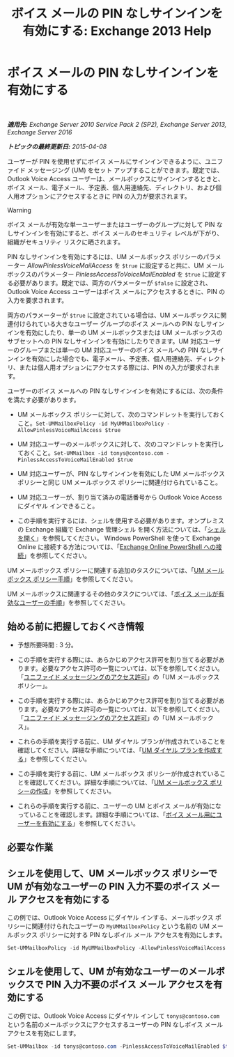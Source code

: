 ﻿---
title: 'ボイス メールの PIN なしサインインを有効にする: Exchange 2013 Help'
TOCTitle: ボイス メールの PIN なしサインインを有効にする
ms:assetid: 54133753-317c-42ef-9b0d-ca9f2d2d6bd7
ms:mtpsurl: https://technet.microsoft.com/ja-jp/library/Gg602127(v=EXCHG.150)
ms:contentKeyID: 54652965
ms.date: 04/24/2018
mtps_version: v=EXCHG.150
ms.translationtype: HT
---

# ボイス メールの PIN なしサインインを有効にする

 

_**適用先:** Exchange Server 2010 Service Pack 2 (SP2), Exchange Server 2013, Exchange Server 2016_

_**トピックの最終更新日:** 2015-04-08_

ユーザーが PIN を使用せずにボイス メールにサインインできるように、ユニファイド メッセージング (UM) をセット アップすることができます。既定では、Outlook Voice Access ユーザーは、メールボックスにサインインするときと、ボイス メール、電子メール、予定表、個人用連絡先、ディレクトリ、および個人用オプションにアクセスするときに PIN の入力が要求されます。


> [!WARNING]
> ボイス メールが有効な単一ユーザーまたはユーザーのグループに対して PIN なしサインインを有効にすると、ボイス メールのセキュリティ レベルが下がり、組織がセキュリティ リスクに晒されます。



PIN なしサインインを有効にするには、UM メールボックス ポリシーのパラメーター *AllowPinlessVoiceMailAccess* を `$true` に設定すると共に、UM メールボックスのパラメーター *PinlessAccessToVoiceMailEnabled* を `$true` に設定する必要があります。既定では、両方のパラメーターが `$false` に設定され、Outlook Voice Access ユーザーはボイス メールにアクセスするときに、PIN の入力を要求されます。

両方のパラメーターが `$true` に設定されている場合は、UM メールボックスに関連付けられている大きなユーザー グループのボイス メールへの PIN なしサインインを有効にしたり、単一の UM メールボックスまたは UM メールボックスのサブセットへの PIN なしサインインを有効にしたりできます。UM 対応ユーザーのグループまたは単一の UM 対応ユーザーのボイス メールへの PIN なしサインインを有効にした場合でも、電子メール、予定表、個人用連絡先、ディレクトリ、または個人用オプションにアクセスする際には、PIN の入力が要求されます。

ユーザーのボイス メールへの PIN なしサインインを有効にするには、次の条件を満たす必要があります。

  - UM メールボックス ポリシーに対して、次のコマンドレットを実行しておくこと。`Set-UMMailboxPolicy -id MyUMMailboxPolicy -AllowPinlessVoiceMailAccess $true`

  - UM 対応ユーザーのメールボックスに対して、次のコマンドレットを実行しておくこと。`Set-UMMailbox -id tonys@contoso.com -PinlessAccessToVoiceMailEnabled $true`

  - UM 対応ユーザーが、PIN なしサインインを有効にした UM メールボックス ポリシーと同じ UM メールボックス ポリシーに関連付けられていること。

  - UM 対応ユーザーが、割り当て済みの電話番号から Outlook Voice Access にダイヤル インできること。

  - この手順を実行するには、シェルを使用する必要があります。オンプレミスの Exchange 組織で Exchange 管理シェル を開く方法については、「[シェルを開く](https://technet.microsoft.com/ja-jp/library/dd638134\(v=exchg.150\))」を参照してください。 Windows PowerShell を使って Exchange Online に接続する方法については、「[Exchange Online PowerShell への接続](https://go.microsoft.com/fwlink/p/?linkid=396554)」を参照してください。

UM メールボックス ポリシーに関連する追加のタスクについては、「[UM メールボックス ポリシー手順](https://docs.microsoft.com/ja-jp/exchange/voice-mail-unified-messaging/set-up-voice-mail/um-mailbox-policy-procedures)」を参照してください。

UM メールボックスに関連するその他のタスクについては、「[ボイス メールが有効なユーザーの手順](https://docs.microsoft.com/ja-jp/exchange/voice-mail-unified-messaging/set-up-voice-mail/voice-mail-enabled-user-procedures)」を参照してください。

## 始める前に把握しておくべき情報

  - 予想所要時間 : 3 分。

  - この手順を実行する際には、あらかじめアクセス許可を割り当てる必要があります。必要なアクセス許可の一覧については、以下を参照してください。「[ユニファイド メッセージングのアクセス許可](unified-messaging-permissions-exchange-2013-help.md)」の「UM メールボックス ポリシー」。

  - この手順を実行する際には、あらかじめアクセス許可を割り当てる必要があります。必要なアクセス許可の一覧については、以下を参照してください。「[ユニファイド メッセージングのアクセス許可](unified-messaging-permissions-exchange-2013-help.md)」の「UM メールボックス」。

  - これらの手順を実行する前に、UM ダイヤル プランが作成されていることを確認してください。詳細な手順については、「[UM ダイヤル プランを作成する](https://docs.microsoft.com/ja-jp/exchange/voice-mail-unified-messaging/connect-voice-mail-system/create-um-dial-plan)」を参照してください。

  - この手順を実行する前に、UM メールボックス ポリシーが作成されていることを確認してください。詳細な手順については、「[UM メールボックス ポリシーの作成](https://docs.microsoft.com/ja-jp/exchange/voice-mail-unified-messaging/set-up-voice-mail/create-um-mailbox-policy)」を参照してください。

  - これらの手順を実行する前に、ユーザーの UM とボイス メールが有効になっていることを確認します。詳細な手順については、「[ボイス メール用にユーザーを有効にする](https://docs.microsoft.com/ja-jp/exchange/voice-mail-unified-messaging/set-up-voice-mail/enable-a-user-for-voice-mail)」を参照してください。

## 必要な作業

## シェルを使用して、UM メールボックス ポリシーで UM が有効なユーザーの PIN 入力不要のボイス メール アクセスを有効にする

この例では、Outlook Voice Access にダイヤル インする、メールボックス ポリシーに関連付けられたユーザーの `MyUMMailboxPolicy` という名前の UM メールボックス ポリシーに対する PIN なしボイル メール アクセスを有効にします。

```powershell
Set-UMMailboxPolicy -id MyUMMailboxPolicy -AllowPinlessVoiceMailAccess $true
```

## シェルを使用して、UM が有効なユーザーのメールボックスで PIN 入力不要のボイス メール アクセスを有効にする

この例では、Outlook Voice Access にダイヤル インして `tonys@contoso.com` という名前のメールボックスにアクセスするユーザーの PIN なしボイス メール アクセスを有効にします。

```powershell
Set-UMMailbox -id tonys@contoso.com -PinlessAccessToVoiceMailEnabled $true
```

